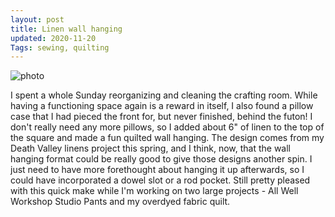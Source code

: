 ```yaml
---
layout: post
title: Linen wall hanging
updated: 2020-11-20
Tags: sewing, quilting
---
```


![photo](https://caitlinmeyer.github.io/project-log/images/linen-wall-hanging-1.JPG)

I spent a whole Sunday reorganizing and cleaning the crafting room. While having a functioning space again is a reward in itself, I also found a pillow case that I had pieced the front for, but never finished, behind the futon! I don't really need any more pillows, so I added about 6" of linen to the top of the square and made a fun quilted wall hanging. The design comes from my Death Valley linens project this spring, and I think, now, that the wall hanging format could be really good to give those designs another spin. I just need to have more forethought about hanging it up afterwards, so I could have incorporated a dowel slot or a rod pocket. Still pretty pleased with this quick make while I'm working on two large projects - All Well Workshop Studio Pants and my overdyed fabric quilt.

